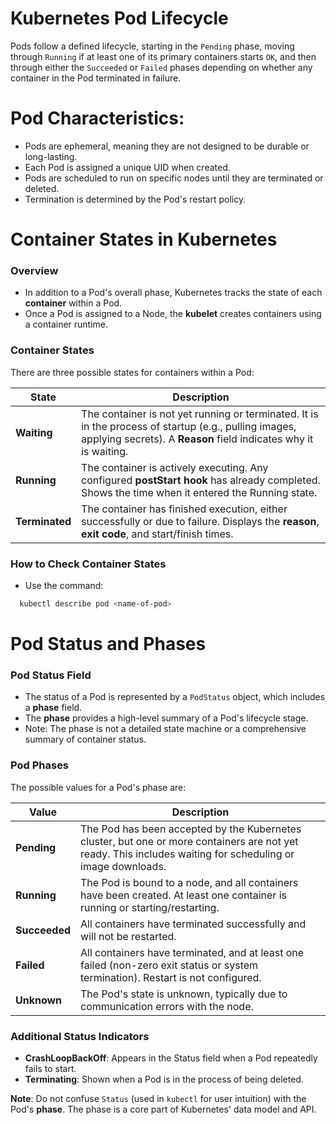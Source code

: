 # Kubernetes Pod Lifecycle

Pods follow a defined lifecycle, starting in the `Pending` phase, moving through `Running` if at least one of its primary containers starts `OK`, and then through either the `Succeeded` or `Failed` phases depending on whether any container in the Pod terminated in failure.

# Pod Characteristics:

- Pods are ephemeral, meaning they are not designed to be durable or long-lasting.
- Each Pod is assigned a unique UID when created.
- Pods are scheduled to run on specific nodes until they are terminated or deleted.
- Termination is determined by the Pod's restart policy.

# Container States in Kubernetes

### Overview
- In addition to a Pod's overall phase, Kubernetes tracks the state of each **container** within a Pod.
- Once a Pod is assigned to a Node, the **kubelet** creates containers using a container runtime.

### Container States
There are three possible states for containers within a Pod:

| **State**       | **Description**                                                                                                                                   |
|-----------------|---------------------------------------------------------------------------------------------------------------------------------------------------|
| **Waiting**     | The container is not yet running or terminated. It is in the process of startup (e.g., pulling images, applying secrets). A **Reason** field indicates why it is waiting. |
| **Running**     | The container is actively executing. Any configured **postStart hook** has already completed. Shows the time when it entered the Running state.      |
| **Terminated**  | The container has finished execution, either successfully or due to failure. Displays the **reason**, **exit code**, and start/finish times.        |

### How to Check Container States
- Use the command:
```bash
  kubectl describe pod <name-of-pod>
```

# Pod Status and Phases

### Pod Status Field
- The status of a Pod is represented by a `PodStatus` object, which includes a **phase** field.
- The **phase** provides a high-level summary of a Pod's lifecycle stage.
- Note: The phase is not a detailed state machine or a comprehensive summary of container status.

### Pod Phases
The possible values for a Pod's phase are:

| **Value**  | **Description**                                                                                                                                             |
|------------|-------------------------------------------------------------------------------------------------------------------------------------------------------------|
| **Pending**    | The Pod has been accepted by the Kubernetes cluster, but one or more containers are not yet ready. This includes waiting for scheduling or image downloads. |
| **Running**    | The Pod is bound to a node, and all containers have been created. At least one container is running or starting/restarting.                                |
| **Succeeded**  | All containers have terminated successfully and will not be restarted.                                                                                    |
| **Failed**     | All containers have terminated, and at least one failed (non-zero exit status or system termination). Restart is not configured.                          |
| **Unknown**    | The Pod's state is unknown, typically due to communication errors with the node.                                                                         |

### Additional Status Indicators
- **CrashLoopBackOff**: Appears in the Status field when a Pod repeatedly fails to start.
- **Terminating**: Shown when a Pod is in the process of being deleted.

**Note**: Do not confuse `Status` (used in `kubectl` for user intuition) with the Pod's **phase**. The phase is a core part of Kubernetes' data model and API.

